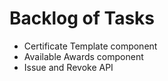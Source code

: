 # Backlog of Tasks

- Certificate Template component
- Available Awards component
- Issue and Revoke API
